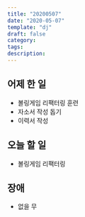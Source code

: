 ```yaml
---
title: "20200507"
date: "2020-05-07"
template: "dj"
draft: false
category:
tags:
description:
---
```


## 어제 한 일

* 볼링게임 리팩터링 훈련
* 자소서 작성 돕기
* 이력서 작성

## 오늘 할 일

* 볼링게임 리팩터링

## 장애

* 없을 무
